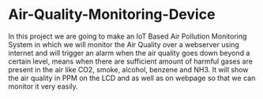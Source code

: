 # Air-Quality-Monitoring-Device
In this project we are going to make an IoT Based Air Pollution Monitoring System in which we will monitor the Air Quality over a webserver using internet and will trigger an alarm when the air quality goes down beyond a certain level, means when there are sufficient amount of harmful gases are present in the air like CO2, smoke, alcohol, benzene and NH3. It will show the air quality in PPM on the LCD and as well as on webpage so that we can monitor it very easily.

